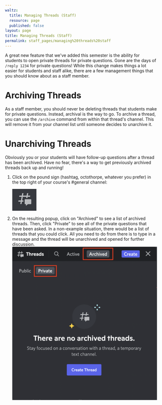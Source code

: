 ```yaml
---
waltz:
  title: Managing Threads (Staff)
  resource: page
  published: false
layout: page
title: Managing Threads (Staff)
permalink: staff_pages/managing%20threads%20staff
---
```


A great new feature that we've added this semester is the ability for students to open private threads for private questions. Gone are the days of `/reply 1234` for private questions! While this change makes things a lot easier for students and staff alike, there are a few management things that you should know about as a staff member. 

# Archiving Threads
As a staff member, you should never be deleting threads that students make for private questions. Instead, archival is the way to go. To archive a thread, you can use the `/archive` command from within that thread's channel. This will remove it from your channel list until someone decides to unarchive it. 

# Unarchiving Threads
Obviously you or your students will have follow-up questions after a thread has been archived. Have no fear, there's a way to get previously archived threads back up and running! 

1. Click on the pound sign (hashtag, octothorpe, whatever you prefer) in the top right of your course's #general channel: 

     ![Pound sign][1]

2. On the resulting popup, click on "Archived" to see a list of archived threads. Then, click "Private" to see all of the private questions that have been asked. In a non-example situation, there would be a list of threads that you could click. All you need to do from there is to type in a message and the thread will be unarchived and opened for further discussion. 
![Private thread popup][2]

[1]: /assets/icons/threadIcon.png
[2]: /assets/thread_popup.png